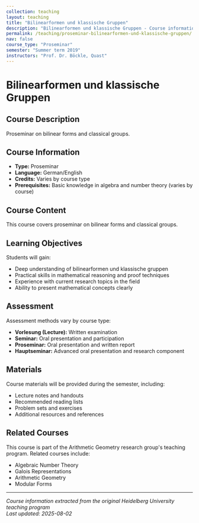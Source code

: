```yaml
---
collection: teaching
layout: teaching
title: "Bilinearformen und klassische Gruppen"
description: "Bilinearformen und klassische Gruppen - Course information and materials."
permalink: /teaching/proseminar-bilinearformen-und-klassische-gruppen/
nav: false
course_type: "Proseminar"
semester: "Summer term 2019"
instructors: "Prof. Dr. Böckle, Quast"
---
```


# Bilinearformen und klassische Gruppen

## Course Description 

Proseminar on bilinear forms and classical groups.

## Course Information 

- **Type:** Proseminar
- **Language:** German/English
- **Credits:** Varies by course type
- **Prerequisites:** Basic knowledge in algebra and number theory (varies by course)

## Course Content 

This course covers proseminar on bilinear forms and classical groups.

## Learning Objectives 

Students will gain:
- Deep understanding of bilinearformen und klassische gruppen
- Practical skills in mathematical reasoning and proof techniques
- Experience with current research topics in the field
- Ability to present mathematical concepts clearly

## Assessment 

Assessment methods vary by course type:
- **Vorlesung (Lecture):** Written examination
- **Seminar:** Oral presentation and participation
- **Proseminar:** Oral presentation and written report
- **Hauptseminar:** Advanced oral presentation and research component

## Materials 

Course materials will be provided during the semester, including:
- Lecture notes and handouts
- Recommended reading lists
- Problem sets and exercises
- Additional resources and references

## Related Courses 

This course is part of the Arithmetic Geometry research group's teaching program. Related courses include:
- Algebraic Number Theory
- Galois Representations
- Arithmetic Geometry
- Modular Forms

---

*Course information extracted from the original Heidelberg University teaching program*  
*Last updated: 2025-08-02*